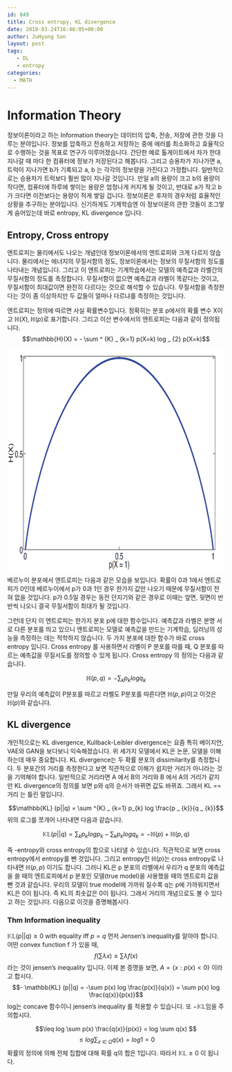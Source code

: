 ```yaml
---
id: 849
title: Cross entropy, KL divergence
date: 2018-03-24T16:48:05+00:00
author: JuHyung Son
layout: post
tags:
   - DL
   - entropy
categories:
  - MATH
---
```

<h1>Information Theory</h1>
정보이론이라고 하는 Information theory는 데이터의 압축, 전송, 저장에 관한 것을 다루는 분야입니다. 정보를 압축하고 전송하고 저장하는 중에 에러를 최소화하고 효율적으로 수행하는 것을 목표로 연구가 이루어졌습니다. 간단한 예로 톨게이트에서 차가 한대 지나갈 때 마다 한 컴퓨터에 정보가 저장된다고 해봅니다. 그리고 승용차가 지나가면 a, 트럭이 지나가면 b가 기록되고 a, b 는 각각의 정보량을 가진다고 가정합니다. 일반적으로는 승용차가 트럭보다 훨씬 많이 지나갈 것입니다. 만일 a의 용량이 크고 b의 용량이 작다면, 컴퓨터에 하루에 쌓이는 용량은 엄청나게 커지게 될 것이고, 반대로 a가 작고 b가 크다면 이전보다는 용량이 적게 쌓일 겁니다. 정보이론은 후자의 경우처럼 효율적인 상황을 추구하는 분야입니다. 신기하게도 기계학습엔 이 정보이론의 관한 것들이 조그맣게 숨어있는데 바로 entropy, KL divergence 입니다.
<h2>Entropy, Cross entropy</h2>
엔트로피는 물리에서도 나오는 개념인데 정보이론에서의 엔트로피와 크게 다르지 않습니다. 물리에서는 에너지의 무질서함의 정도, 정보이론에서는 정보의 무질서함의 정도를 나타내는 개념입니다. 그리고 이 엔트로피는 기계학습에서는 모델의 예측값과 라벨간의 무질서함의 정도를 측정합니다. 무질서함이 없으면 예측값과 라벨이 똑같다는 것이고, 무질서함이 최대값이면 완전히 다르다는 것으로 해석할 수 있습니다. 무질서함을 측정한다는 것이 좀 이상하지만 두 값들이 얼마나 다르냐를 측정하는 것입니다.

엔트로피는 정의에 따르면 사실 확률변수입니다. 정확히는 분포 p에서의 확률 변수 X이고 $\mathbb{H}(X) , \mathbb{H}(p)$로 표기합니다. 그리고 이산 변수에서의 엔트로피는 다음과 같이 정의됩니다.
$$\mathbb{H}(X) = - \sum ^ {K} _ {k=1} p(X=k) log _ {2} p(X=k)$$

<div align="center"><img class="aligncenter size-full wp-image-850" src="/wp-content/uploads/2018/03/스크린샷-2018-03-24-오후-3.38.47.png" alt="" width="824" height="522" /></div>
베르누이 분포에서 엔트로피는 다음과 같은 모습을 보입니다. 확률이 0과 1에서 엔트로피가 0인데 베르누이에서 p가 0과 1인 경우 한가지 값만 나오기 때문에 무질서함이 전혀 없을 것입니다. p가 0.5일 경우는 동전 던지기와 같은 경우로 이때는 앞면, 뒷면이 반반씩 나오니 결국 무질서함이 최대가 될 것입니다.

그런데 단지 이 엔트로피는 한가지 분포 p에 대한 함수입니다. 예측값과 라벨은 분명 서로 다른 분포를 띄고 있으니 엔트로피는 모델로 예측값을 만드는 기계학습, 딥러닝의 성능을 측정하는 데는 적학하지 않습니다. 두 가지 분포에 대한 함수가 바로 cross entropy 입니다. Cross entropy 를 사용하면서 라벨이 P 분포를 따를 때, Q 분포를 따르는 예측값을 무질서도를 정의할 수 있게 됩니다. Cross entropy 의 정의는 다음과 같습니다.

$$ \mathbb{H}(p,q) = - \sum _ {k} p _ {k} log q _ {k} $$

만일 우리의 예측값이 P분포를 따르고 라벨도 P분포를 따른다면 $\mathbb{H} (p,p)$이고 이것은 $\mathbb{H}(p)$와 같습니다.

<h2>KL divergence</h2>

개인적으로는 KL divergence, Kullback-Leibler divergence는 요즘 특히 베이지언, VAE와 GAN을 보다보니 익숙해졌습니다. 위 세가지 모델에서 KL은 논문, 모델을 이해하는데 매우 중요합니다. KL divergence는 두 확률 분포의 dissimilarity를 측정합니다. 두 분포간의 거리를 측정한다고 보면 직관적으로 이해가 쉽지만 거리가 아니라는 것을 기억해야 합니다. 일반적으로 거리라면 A 에서 B의 거리와 B 에서 A의 거리가 같지만 KL divergence의 정의를 보면 p와 q의 순서가 바뀌면 값도 바뀌죠. 그래서 KL == 거리 는 틀린 말입니다.

$$\mathbb{KL} (p||q) = \sum ^{K} _ {k=1} p_{k} log \frac{p _ {k}}{q _ {k}}$$
위의 로그를 쪼개어 나타내면 다음과 같습니다.

$$\mathbb{KL} (p||q) = \sum_{k} p _ {k} log p _ {k} - \sum _ {k} p _ {k} log q _ {k} = - \mathbb{H}(p) + \mathbb{H}(p,q)$$

즉 -entropy와 cross entropy의 합으로 나타낼 수 있습니다. 직관적으로 보면 cross entropy에서 entropy를 뺀 것입니다. 그리고 entropy인 $\mathbb{H}(p)$는 cross entropy로 나타내면 $\mathbb{H}(p,p)$ 이기도 합니다. 그러니 KL은 p 분포의 라벨에서 우리가 q 분포의 예측값을 쓸 때의 엔트로피에서 p 분포인 모델(true model)을 사용했을 때의 엔트로피 값을 뺀 것과 같습니다. 우리의 모델이 true model에 가까워 질수록 q는 p에 가까워지면서 KL은 0이 됩니다. 즉 KL의 최솟값은 0이 됩니다. 그래서 거리의 개념으로도 볼 수 있다고 하는 것입니다. 다음으로 이것을 증명해봅시다.
<h3>Thm Information inequality</h3>

$\mathbb{KL} (p||q) \geq 0$ with equality iff $p=q$
먼저 Jensen’s inequality를 알아야 합니다. 어떤 convex function f 가 있을 때,
$$f(\sum \lambda x) \leq \sum \lambda f(x)$$
라는 것이 jensen’s inequality 입니다. 이제 본 증명을 보면, $A = \{x : p(x) < 0 \}$ 이라고 합시다.
$$- \mathbb{KL} (p||q) = -\sum p(x) log \frac{p(x)}{q(x)} = \sum p(x) log \frac{q(x)}{p(x)}$$
 log는 concave 함수이니 jensen’s inequality 를 적용할 수 있습니다. 또 $-\mathbb{KL}$임을 주의합시다.

$$\leq log \sum p(x) \frac{q(x)}{p(x)} = log \sum q(x) $$
$$\leq log \sum_{x \in \Omega} q(x) = log 1 = 0$$
확률의 정의에 의해 전체 집합에 대해 확률 q의 합은 1입니다.
따라서 $\mathbb{KL} \geq 0$ 이 됩니다.
